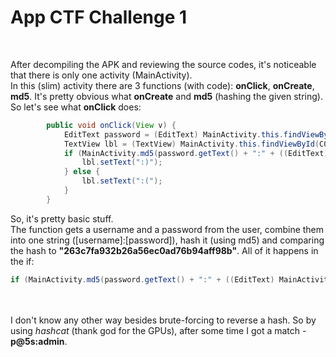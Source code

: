 # App CTF Challenge 1
<br>

After decompiling the APK and reviewing the source codes, it's noticeable that there is only one activity (MainActivity).<br>
In this (slim) activity there are 3 functions (with code): **onClick**, **onCreate**, **md5**.
It's pretty obvious what **onCreate** and **md5** (hashing the given string). So let's see what **onClick** does:
```java
        public void onClick(View v) {
            EditText password = (EditText) MainActivity.this.findViewById(C0194R.id.editText2);
            TextView lbl = (TextView) MainActivity.this.findViewById(C0194R.id.textView);
            if (MainActivity.md5(password.getText() + ":" + ((EditText) MainActivity.this.findViewById(C0194R.id.editText)).getText()).equals("263c7fa932b26a56ec0ad76b94aff98b")) {
                lbl.setText(":)");
            } else {
                lbl.setText(":(");
            }
        }
```

So, it's pretty basic stuff.<br>
The function gets a username and a password from the user, combine them into one string ([username]:[password]), hash it (using md5) and comparing the hash to **"263c7fa932b26a56ec0ad76b94aff98b"**. All of it happens in the if:
```java
if (MainActivity.md5(password.getText() + ":" + ((EditText) MainActivity.this.findViewById(C0194R.id.editText)).getText()).equals("263c7fa932b26a56ec0ad76b94aff98b"))
```
<br><br>
I don't know any other way besides brute-forcing to reverse a hash. So by using _hashcat_ (thank god for the GPUs), after some time I got a match - **p@5s:admin**.
